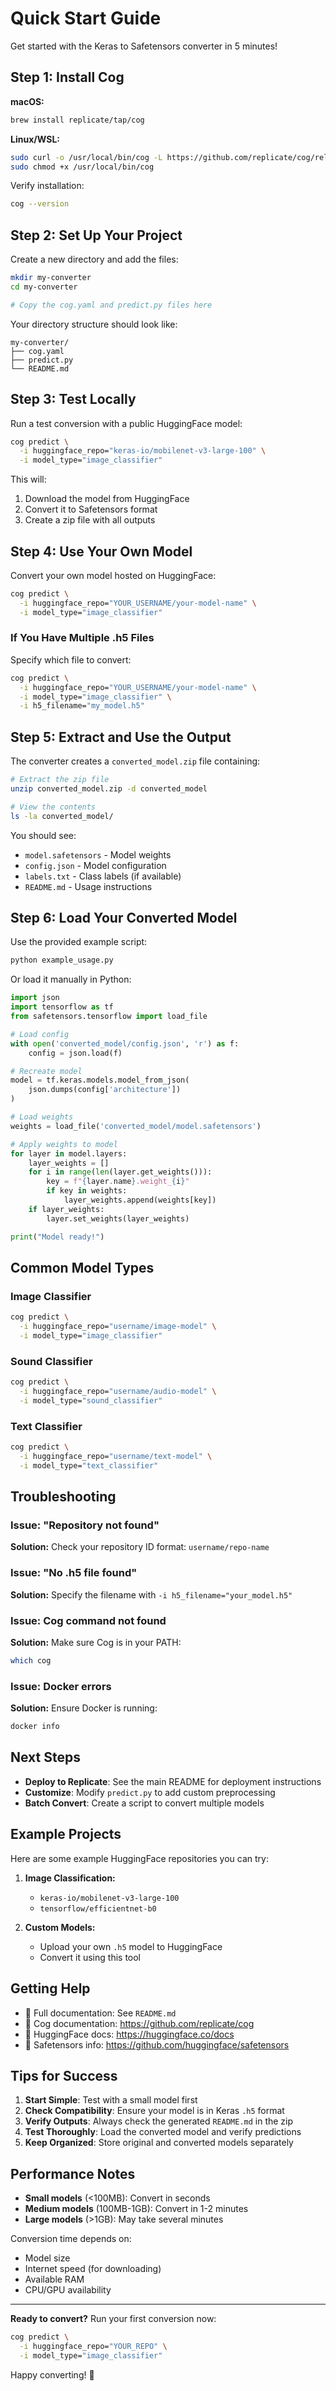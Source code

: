 # Quick Start Guide

Get started with the Keras to Safetensors converter in 5 minutes!

## Step 1: Install Cog

**macOS:**
```bash
brew install replicate/tap/cog
```

**Linux/WSL:**
```bash
sudo curl -o /usr/local/bin/cog -L https://github.com/replicate/cog/releases/latest/download/cog_$(uname -s)_$(uname -m)
sudo chmod +x /usr/local/bin/cog
```

Verify installation:
```bash
cog --version
```

## Step 2: Set Up Your Project

Create a new directory and add the files:

```bash
mkdir my-converter
cd my-converter

# Copy the cog.yaml and predict.py files here
```

Your directory structure should look like:
```
my-converter/
├── cog.yaml
├── predict.py
└── README.md
```

## Step 3: Test Locally

Run a test conversion with a public HuggingFace model:

```bash
cog predict \
  -i huggingface_repo="keras-io/mobilenet-v3-large-100" \
  -i model_type="image_classifier"
```

This will:
1. Download the model from HuggingFace
2. Convert it to Safetensors format
3. Create a zip file with all outputs

## Step 4: Use Your Own Model

Convert your own model hosted on HuggingFace:

```bash
cog predict \
  -i huggingface_repo="YOUR_USERNAME/your-model-name" \
  -i model_type="image_classifier"
```

### If You Have Multiple .h5 Files

Specify which file to convert:

```bash
cog predict \
  -i huggingface_repo="YOUR_USERNAME/your-model-name" \
  -i model_type="image_classifier" \
  -i h5_filename="my_model.h5"
```

## Step 5: Extract and Use the Output

The converter creates a `converted_model.zip` file containing:

```bash
# Extract the zip file
unzip converted_model.zip -d converted_model

# View the contents
ls -la converted_model/
```

You should see:
- `model.safetensors` - Model weights
- `config.json` - Model configuration
- `labels.txt` - Class labels (if available)
- `README.md` - Usage instructions

## Step 6: Load Your Converted Model

Use the provided example script:

```bash
python example_usage.py
```

Or load it manually in Python:

```python
import json
import tensorflow as tf
from safetensors.tensorflow import load_file

# Load config
with open('converted_model/config.json', 'r') as f:
    config = json.load(f)

# Recreate model
model = tf.keras.models.model_from_json(
    json.dumps(config['architecture'])
)

# Load weights
weights = load_file('converted_model/model.safetensors')

# Apply weights to model
for layer in model.layers:
    layer_weights = []
    for i in range(len(layer.get_weights())):
        key = f"{layer.name}.weight_{i}"
        if key in weights:
            layer_weights.append(weights[key])
    if layer_weights:
        layer.set_weights(layer_weights)

print("Model ready!")
```

## Common Model Types

### Image Classifier
```bash
cog predict \
  -i huggingface_repo="username/image-model" \
  -i model_type="image_classifier"
```

### Sound Classifier
```bash
cog predict \
  -i huggingface_repo="username/audio-model" \
  -i model_type="sound_classifier"
```

### Text Classifier
```bash
cog predict \
  -i huggingface_repo="username/text-model" \
  -i model_type="text_classifier"
```

## Troubleshooting

### Issue: "Repository not found"
**Solution:** Check your repository ID format: `username/repo-name`

### Issue: "No .h5 file found"
**Solution:** Specify the filename with `-i h5_filename="your_model.h5"`

### Issue: Cog command not found
**Solution:** Make sure Cog is in your PATH:
```bash
which cog
```

### Issue: Docker errors
**Solution:** Ensure Docker is running:
```bash
docker info
```

## Next Steps

- **Deploy to Replicate**: See the main README for deployment instructions
- **Customize**: Modify `predict.py` to add custom preprocessing
- **Batch Convert**: Create a script to convert multiple models

## Example Projects

Here are some example HuggingFace repositories you can try:

1. **Image Classification:**
   - `keras-io/mobilenet-v3-large-100`
   - `tensorflow/efficientnet-b0`

2. **Custom Models:**
   - Upload your own `.h5` model to HuggingFace
   - Convert it using this tool

## Getting Help

- 📖 Full documentation: See `README.md`
- 💬 Cog documentation: https://github.com/replicate/cog
- 🤗 HuggingFace docs: https://huggingface.co/docs
- 🔐 Safetensors info: https://github.com/huggingface/safetensors

## Tips for Success

1. **Start Simple**: Test with a small model first
2. **Check Compatibility**: Ensure your model is in Keras `.h5` format
3. **Verify Outputs**: Always check the generated `README.md` in the zip
4. **Test Thoroughly**: Load the converted model and verify predictions
5. **Keep Organized**: Store original and converted models separately

## Performance Notes

- **Small models** (<100MB): Convert in seconds
- **Medium models** (100MB-1GB): Convert in 1-2 minutes
- **Large models** (>1GB): May take several minutes

Conversion time depends on:
- Model size
- Internet speed (for downloading)
- Available RAM
- CPU/GPU availability

---

**Ready to convert?** Run your first conversion now:

```bash
cog predict \
  -i huggingface_repo="YOUR_REPO" \
  -i model_type="image_classifier"
```

Happy converting! 🚀